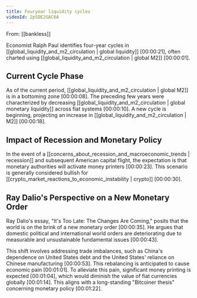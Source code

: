```yaml
---
title: Fouryear liquidity cycles
videoId: 2pSDE2GAC6A
---
```


From: [[bankless]] <br/> 

Economist Ralph Paul identifies four-year cycles in [[global_liquidity_and_m2_circulation | global liquidity]] <a class="yt-timestamp" data-t="00:00:21">[00:00:21]</a>, often charted using [[global_liquidity_and_m2_circulation | global M2]] <a class="yt-timestamp" data-t="00:00:01">[00:00:01]</a>.

## Current Cycle Phase
As of the current period, [[global_liquidity_and_m2_circulation | global M2]] is in a bottoming zone <a class="yt-timestamp" data-t="00:00:08">[00:00:08]</a>. The preceding few years were characterized by decreasing [[global_liquidity_and_m2_circulation | global monetary liquidity]] across fiat systems <a class="yt-timestamp" data-t="00:00:10">[00:00:10]</a>. A new cycle is beginning, projecting an increase in [[global_liquidity_and_m2_circulation | M2]] <a class="yt-timestamp" data-t="00:00:18">[00:00:18]</a>.

## Impact of Recession and Monetary Policy
In the event of a [[concerns_about_recession_and_macroeconomic_trends | recession]] and subsequent American capital flight, the expectation is that monetary authorities will activate money printers <a class="yt-timestamp" data-t="00:00:23">[00:00:23]</a>. This scenario is generally considered bullish for [[crypto_market_reactions_to_economic_instability | crypto]] <a class="yt-timestamp" data-t="00:00:30">[00:00:30]</a>.

## Ray Dalio's Perspective on a New Monetary Order
Ray Dalio's essay, "It's Too Late: The Changes Are Coming," posits that the world is on the brink of a new monetary order <a class="yt-timestamp" data-t="00:00:35">[00:00:35]</a>. He argues that domestic political and international world orders are deteriorating due to measurable and unsustainable fundamental issues <a class="yt-timestamp" data-t="00:00:43">[00:00:43]</a>.

This shift involves addressing trade imbalances, such as China's dependence on United States debt and the United States' reliance on Chinese manufacturing <a class="yt-timestamp" data-t="00:00:53">[00:00:53]</a>. This rebalancing is anticipated to cause economic pain <a class="yt-timestamp" data-t="00:01:01">[00:01:01]</a>. To alleviate this pain, significant money printing is expected <a class="yt-timestamp" data-t="00:01:04">[00:01:04]</a>, which would diminish the value of fiat currencies globally <a class="yt-timestamp" data-t="00:01:14">[00:01:14]</a>. This aligns with a long-standing "Bitcoiner thesis" concerning monetary policy <a class="yt-timestamp" data-t="00:01:22">[00:01:22]</a>.